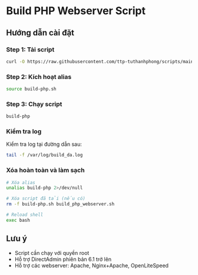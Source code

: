# Build PHP Webserver Script

## Hướng dẫn cài đặt

### Step 1: Tải script
```bash
curl -O https://raw.githubusercontent.com/ttp-tuthanhphong/scripts/main/build-php.sh
```

### Step 2: Kích hoạt alias
```bash
source build-php.sh
```

### Step 3: Chạy script
```bash
build-php
```

### Kiểm tra log
Kiểm tra log tại đường dẫn sau:
```bash
tail -f /var/log/build_da.log
```

### Xóa hoàn toàn và làm sạch
```bash
# Xóa alias
unalias build-php 2>/dev/null

# Xóa script đã tải (nếu có)
rm -f build-php.sh build_php_webserver.sh

# Reload shell
exec bash
```

## Lưu ý
- Script cần chạy với quyền root
- Hỗ trợ DirectAdmin phiên bản 6.1 trở lên
- Hỗ trợ các webserver: Apache, Nginx+Apache, OpenLiteSpeed
